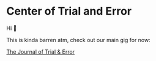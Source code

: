 # Center of Trial and Error

Hi 👋

This is kinda barren atm, check out our main gig for now:

[The Journal of Trial & Error](https://journal.trialanderror.org)
